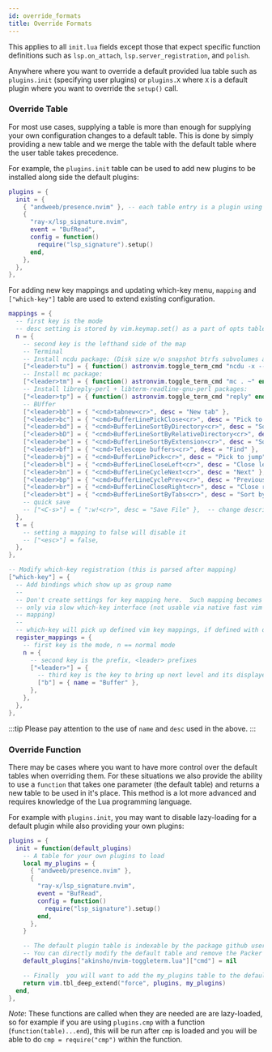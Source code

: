 ```yaml
---
id: override_formats
title: Override Formats
---
```


This applies to all `init.lua` fields except those that expect specific
function definitions such as `lsp.on_attach`, `lsp.server_registration`, and `polish`.

Anywhere where you want to override a default provided lua table such as
`plugins.init` (specifying user plugins) or `plugins.X` where `X` is a default
plugin where you want to override the `setup()` call.

### Override Table

For most use cases, supplying a table is more than enough for supplying your
own configuration changes to a default table. This is done by simply providing
a new table and we merge the table with the default table where the user table
takes precedence.

For example, the `plugins.init` table can be used to add new plugins to be
installed along side the default plugins:

```lua
plugins = {
  init = {
    { "andweeb/presence.nvim" }, -- each table entry is a plugin using the Packer syntax without the "use"
    {
      "ray-x/lsp_signature.nvim",
      event = "BufRead",
      config = function()
        require("lsp_signature").setup()
      end,
    },
  },
},
```

For adding new key mappings and updating which-key menu, `mapping` and
`["which-key"]` table are used to extend existing configuration.

```lua
mappings = {
  -- first key is the mode
  -- desc setting is stored by vim.keymap.set() as a part of opts table in vim lua module
  n = {
    -- second key is the lefthand side of the map
    -- Terminal
    -- Install ncdu package: (Disk size w/o snapshot btrfs subvolumes and .git)
    ["<leader>tu"] = { function() astronvim.toggle_term_cmd "ncdu -x --exclude .git" end, desc = "Term for NCDU w/o junks" },
    -- Install mc package:
    ["<leader>tm"] = { function() astronvim.toggle_term_cmd "mc . ~" end, desc = "Term for MC" },
    -- Install libreply-perl + libterm-readline-gnu-perl packages:
    ["<leader>tp"] = { function() astronvim.toggle_term_cmd "reply" end, desc = "Term for perl5 REPL" },
    -- BUffer
    ["<leader>bb"] = { "<cmd>tabnew<cr>", desc = "New tab" },
    ["<leader>bc"] = { "<cmd>BufferLinePickClose<cr>", desc = "Pick to close" },
    ["<leader>bd"] = { "<cmd>BufferLineSortByDirectory<cr>", desc = "Sort by directory" },
    ["<leader>bD"] = { "<cmd>BufferLineSortByRelativeDirectory<cr>", desc = "Sort by rel. dir." },
    ["<leader>be"] = { "<cmd>BufferLineSortByExtension<cr>", desc = "Sort by extention" },
    ["<leader>bf"] = { "<cmd>Telescope buffers<cr>", desc = "Find" },
    ["<leader>bj"] = { "<cmd>BufferLinePick<cr>", desc = "Pick to jump" },
    ["<leader>bl"] = { "<cmd>BufferLineCloseLeft<cr>", desc = "Close left-side" },
    ["<leader>bn"] = { "<cmd>BufferLineCycleNext<cr>", desc = "Next" },
    ["<leader>bp"] = { "<cmd>BufferLineCyclePrev<cr>", desc = "Previous" },
    ["<leader>br"] = { "<cmd>BufferLineCloseRight<cr>", desc = "Close right-side" },
    ["<leader>bt"] = { "<cmd>BufferLineSortByTabs<cr>", desc = "Sort by tabs" },
    -- quick save
    -- ["<C-s>"] = { ":w!<cr>", desc = "Save File" },  -- change description but the same command
  },
  t = {
    -- setting a mapping to false will disable it
    -- ["<esc>"] = false,
  },
},

-- Modify which-key registration (this is parsed after mapping)
["which-key"] = {
  -- Add bindings which show up as group name
  -- 
  -- Don't create settings for key mapping here.  Such mapping becomes usable
  -- only via slow which-key interface (not usable via native fast vim key
  -- mapping)
  --
  -- which-key will pick up defined vim key mappings, if defined with desc.
  register_mappings = {
    -- first key is the mode, n == normal mode
    n = {
      -- second key is the prefix, <leader> prefixes
      ["<leader>"] = {
        -- third key is the key to bring up next level and its displayed name in which-key top level
        ["b"] = { name = "Buffer" },
      },
    },
  },
},

```

:::tip
Please pay attention to the use of `name` and `desc` used in the above.
:::

### Override Function

There may be cases where you want to have more control over the default tables
when overriding them. For these situations we also provide the ability to use a
`function` that takes one parameter (the default table) and returns a new table
to be used in it's place. This method is a lot more advanced and requires
knowledge of the Lua programming language.

For example with `plugins.init`, you may want to disable lazy-loading for a default plugin while also providing your own plugins:

```lua
plugins = {
  init = function(default_plugins)
    -- A table for your own plugins to load
    local my_plugins = {
      { "andweeb/presence.nvim" },
      {
        "ray-x/lsp_signature.nvim",
        event = "BufRead",
        config = function()
          require("lsp_signature").setup()
        end,
      },
    }

    -- The default plugin table is indexable by the package github username/repository
    -- You can directly modify the default table and remove the Packer "cmd" configuration
    default_plugins["akinsho/nvim-toggleterm.lua"]["cmd"] = nil

    -- Finally  you will want to add the my_plugins table to the default table and return it
    return vim.tbl_deep_extend("force", plugins, my_plugins)
  end,
},
```

_Note_: These functions are called when they are needed are are lazy-loaded, so
for example if you are using `plugins.cmp` with a function
(`function(table)...end`), this will be run after `cmp` is loaded and you will
be able to do `cmp = require("cmp")` within the function.
